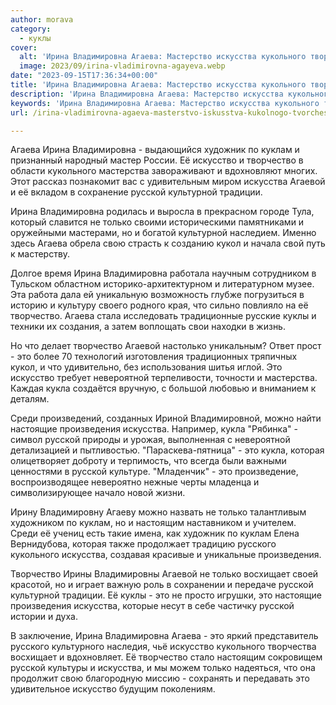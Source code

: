 ```yaml
---
author: morava
category:
  - куклы
cover:
  alt: 'Ирина Владимировна Агаева: Мастерство искусства кукольного творчества'
  image: 2023/09/irina-vladimirovna-agayeva.webp
date: "2023-09-15T17:36:34+00:00"
title: 'Ирина Владимировна Агаева: Мастерство искусства кукольного творчества'
description: 'Ирина Владимировна Агаева: Мастерство искусства кукольного творчества'
keywords: 'Ирина Владимировна Агаева: Мастерство искусства кукольного творчества'
url: /irina-vladimirovna-agaeva-masterstvo-iskusstva-kukolnogo-tvorchestva/

---
```

Агаева Ирина Владимировна \- выдающийся художник по куклам и признанный народный мастер России. Её искусство и творчество в области кукольного мастерства завораживают и вдохновляют многих. Этот рассказ познакомит вас с удивительным миром искусства Агаевой и её вкладом в сохранение русской культурной традиции.

Ирина Владимировна родилась и выросла в прекрасном городе Тула, который славится не только своими историческими памятниками и оружейными мастерами, но и богатой культурной наследием. Именно здесь Агаева обрела свою страсть к созданию кукол и начала свой путь к мастерству.

Долгое время Ирина Владимировна работала научным сотрудником в Тульском областном историко-архитектурном и литературном музее. Эта работа дала ей уникальную возможность глубже погрузиться в историю и культуру своего родного края, что сильно повлияло на её творчество. Агаева стала исследовать традиционные русские куклы и техники их создания, а затем воплощать свои находки в жизнь.

Но что делает творчество Агаевой настолько уникальным? Ответ прост \- это более 70 технологий изготовления традиционных тряпичных кукол, и что удивительно, без использования шитья иглой. Это искусство требует невероятной терпеливости, точности и мастерства. Каждая кукла создаётся вручную, с большой любовью и вниманием к деталям.

Среди произведений, созданных Ириной Владимировной, можно найти настоящие произведения искусства. Например, кукла "Рябинка" \- символ русской природы и урожая, выполненная с невероятной детализацией и пытливостью. "Параскева\-пятница" \- это кукла, которая олицетворяет доброту и терпимость, что всегда были важными ценностями в русской культуре. "Младенчик" \- это произведение, воспроизводящее невероятно нежные черты младенца и символизирующее начало новой жизни.

Ирину Владимировну Агаеву можно назвать не только талантливым художником по куклам, но и настоящим наставником и учителем. Среди её учениц есть такие имена, как художник по куклам Елена Вернидубова, которая также продолжает традицию русского кукольного искусства, создавая красивые и уникальные произведения.

Творчество Ирины Владимировны Агаевой не только восхищает своей красотой, но и играет важную роль в сохранении и передаче русской культурной традиции. Её куклы \- это не просто игрушки, это настоящие произведения искусства, которые несут в себе частичку русской истории и духа.

В заключение, Ирина Владимировна Агаева \- это яркий представитель русского культурного наследия, чьё искусство кукольного творчества восхищает и вдохновляет. Её творчество стало настоящим сокровищем русской культуры и искусства, и мы можем только надеяться, что она продолжит свою благородную миссию \- сохранять и передавать это удивительное искусство будущим поколениям.
